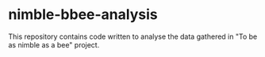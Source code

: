 # nimble-bbee-analysis
This repository contains code written to analyse the data gathered in "To be as nimble as a bee" project.
